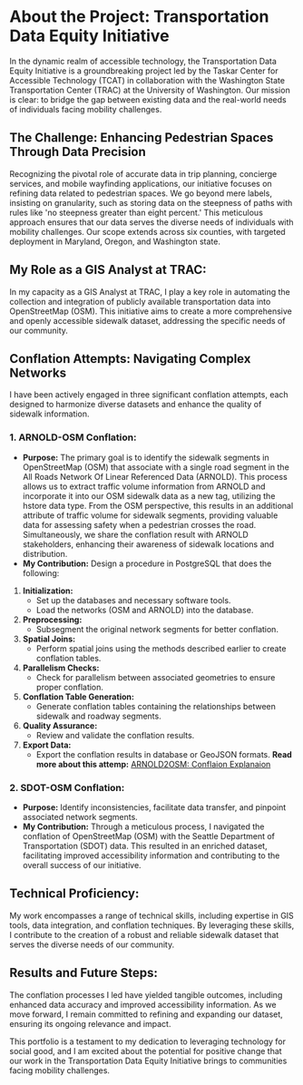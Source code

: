 # About the Project: Transportation Data Equity Initiative

In the dynamic realm of accessible technology, the Transportation Data Equity Initiative is a groundbreaking project led by the Taskar Center for Accessible Technology (TCAT) in collaboration with the Washington State Transportation Center (TRAC) at the University of Washington. Our mission is clear: to bridge the gap between existing data and the real-world needs of individuals facing mobility challenges.

## The Challenge: Enhancing Pedestrian Spaces Through Data Precision

Recognizing the pivotal role of accurate data in trip planning, concierge services, and mobile wayfinding applications, our initiative focuses on refining data related to pedestrian spaces. We go beyond mere labels, insisting on granularity, such as storing data on the steepness of paths with rules like 'no steepness greater than eight percent.' This meticulous approach ensures that our data serves the diverse needs of individuals with mobility challenges. Our scope extends across six counties, with targeted deployment in Maryland, Oregon, and Washington state.

## My Role as a GIS Analyst at TRAC:

In my capacity as a GIS Analyst at TRAC, I play a key role in automating the collection and integration of publicly available transportation data into OpenStreetMap (OSM). This initiative aims to create a more comprehensive and openly accessible sidewalk dataset, addressing the specific needs of our community.

## Conflation Attempts: Navigating Complex Networks

I have been actively engaged in three significant conflation attempts, each designed to harmonize diverse datasets and enhance the quality of sidewalk information.

### 1. ARNOLD-OSM Conflation:
   - **Purpose:** The primary goal is to identify the sidewalk segments in OpenStreetMap (OSM) that associate with a single road segment in the All Roads Network Of Linear Referenced Data (ARNOLD). This process allows us to extract traffic volume information from ARNOLD and incorporate it into our OSM sidewalk data as a new tag, utilizing the hstore data type. From the OSM perspective, this results in an additional attribute of traffic volume for sidewalk segments, providing valuable data for assessing safety when a pedestrian crosses the road. Simultaneously, we share the conflation result with ARNOLD stakeholders, enhancing their awareness of sidewalk locations and distribution.
   - **My Contribution:** Design a procedure in PostgreSQL that does the following:
   1. **Initialization:**
      - Set up the databases and necessary software tools.
      - Load the networks (OSM and ARNOLD) into the database.
   2. **Preprocessing:**
      - Subsegment the original network segments for better conflation.
   3. **Spatial Joins:**
      - Perform spatial joins using the methods described earlier to create conflation tables.
   4. **Parallelism Checks:**
      - Check for parallelism between associated geometries to ensure proper conflation.
   5. **Conflation Table Generation:**
      - Generate conflation tables containing the relationships between sidewalk and roadway segments.
   6. **Quality Assurance:**
      - Review and validate the conflation results.
   7. **Export Data:**
      - Export the conflation results in database or GeoJSON formats.
   **Read more about this attemp:** [ARNOLD2OSM: Conflaion Explanaion](ARNOLD2OSM/ConflationExplain.md)


### 2. SDOT-OSM Conflation:
   - **Purpose:** Identify inconsistencies, facilitate data transfer, and pinpoint associated network segments.
   - **My Contribution:** Through a meticulous process, I navigated the conflation of OpenStreetMap (OSM) with the Seattle Department of Transportation (SDOT) data. This resulted in an enriched dataset, facilitating improved accessibility information and contributing to the overall success of our initiative.

## Technical Proficiency:

My work encompasses a range of technical skills, including expertise in GIS tools, data integration, and conflation techniques. By leveraging these skills, I contribute to the creation of a robust and reliable sidewalk dataset that serves the diverse needs of our community.

## Results and Future Steps:

The conflation processes I led have yielded tangible outcomes, including enhanced data accuracy and improved accessibility information. As we move forward, I remain committed to refining and expanding our dataset, ensuring its ongoing relevance and impact.

This portfolio is a testament to my dedication to leveraging technology for social good, and I am excited about the potential for positive change that our work in the Transportation Data Equity Initiative brings to communities facing mobility challenges.
